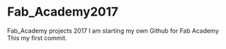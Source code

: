 # Fab_Academy2017
Fab_Academy projects 2017
I am starting my own Github for Fab Academy
This my first commit.
